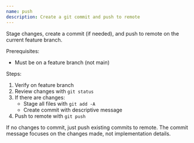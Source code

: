 ```yaml
---
name: push
description: Create a git commit and push to remote
---
```


Stage changes, create a commit (if needed), and push to remote on the current feature branch.

Prerequisites:

- Must be on a feature branch (not main)

Steps:

1. Verify on feature branch
2. Review changes with `git status`
3. If there are changes:
   - Stage all files with `git add -A`
   - Create commit with descriptive message
4. Push to remote with `git push`

If no changes to commit, just push existing commits to remote. The commit message focuses on the changes made, not implementation details.
